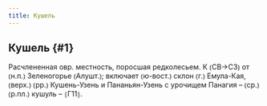 ```yaml
---
title: Кушель
---
```

## Кушель {#1}

Расчлененная овр. местность, поросшая редколесьем. К ⦅СВ→СЗ⦆ от ⦅н.п.⦆ Зеленогорье ⦅Алушт.⦆; включает ⦅ю-вост.⦆ склон ⦅г.⦆ Емула-Кая, ⦅верх.⦆ ⦅рр.⦆ Кушень-Узень и Пананьян-Узень с урочищем Панагия – ⦅ср.⦆ ⦅р.пл.⦆ кушуль – ⦃Г11⦄.
